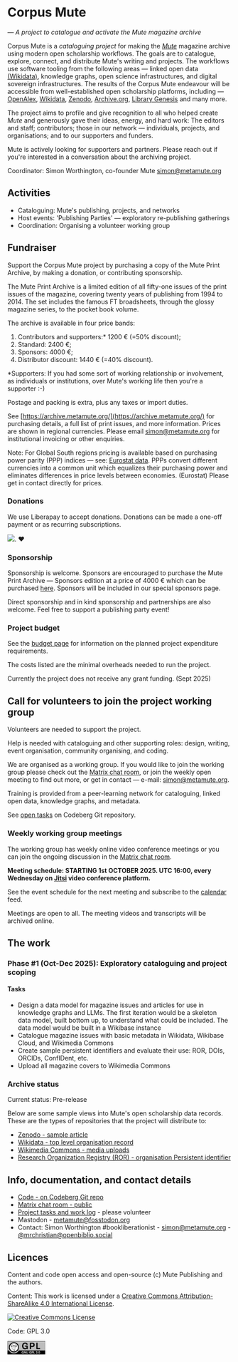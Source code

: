 # Corpus Mute

_— A project to catalogue and activate the Mute magazine archive_

Corpus Mute is a _cataloguing project_ for making the *[Mute](https://www.metamute.org/)* magazine archive using modern open scholarship workflows. The goals are to catalogue, explore, connect, and distribute Mute's writing and projects. The workflows use software tooling from the following areas — linked open data [(Wikidata)](https://www.wikidata.org/wiki/Q115486583), knowledge graphs, open science infrastructures, and digital sovereign infrastructures. The results of the Corpus Mute endeavour will be accessible from well-established open scholarship platforms, including — [OpenAlex](https://openalex.org/works?page=1&filter=title_and_abstract.search:mute+magazine), [Wikidata](https://reasonator.toolforge.org/?&lang=mul&q=6943763), [Zenodo](https://zenodo.org/communities/mute), [Archive.org](https://archive.org/details/@metamute?sort=title), [Library Genesis](https://en.wikipedia.org/wiki/Library_Genesis) and many more.

The project aims to profile and give recognition to all who helped create _Mute_ and generously gave their ideas, energy, and hard work: The editors and staff; contributors; those in our network — individuals, projects, and organisations; and to our supporters and funders. 

Mute is actively looking for supporters and partners. Please reach out if you're interested in a conversation about the archiving project.  

Coordinator: Simon Worthington, co-founder Mute simon@metamute.org 

## Activities

  - Cataloguing: Mute's publishing, projects, and networks
  - Host events: 'Publishing Parties' — exploratory re-publishing gatherings
  - Coordination: Organising a volunteer working group

## Fundraiser

Support the Corpus Mute project by purchasing a copy of the Mute Print Archive, by making a donation, or contributing sponsorship.

The Mute Print Archive is a limited edition of all fifty-one issues of the print issues of the magazine, covering twenty years of publishing from 1994 to 2014. The set includes the famous FT broadsheets, through the glossy magazine series, to the pocket book volume.  
  
The archive is available in four price bands:

1. Contributors and supporters:* 1200 € (=50% discount);
2. Standard: 2400 €;
3. Sponsors: 4000 €;
4. Distributor discount: 1440 € (=40% discount).

*Supporters: If you had some sort of working relationship or involvement, as individuals or institutions, over Mute's working life then you're a supporter :-)

Postage and packing is extra, plus any taxes or import duties.

See [https://archive.metamute.org/](https://archive.metamute.org/) for purchasing details, a full list of print issues, and more information. Prices are shown in regional currencies. Please email simon@metamute.org for institutional invoicing or other enquiries.

Note: For Global South regions pricing is available based on purchasing power parity (PPP) indices — see: [Eurostat data](https://ec.europa.eu/eurostat/statistics-explained/index.php?oldid=670267). PPPs convert different currencies into a common unit which equalizes their purchasing power and eliminates differences in price levels between economies. (Eurostat) Please get in contact directly for prices.
         
### Donations

We use Liberapay to accept donations. Donations can be made a one-off payment or as recurring subscriptions.

[<img src="https://img.shields.io/liberapay/goal/Mute.svg?logo=liberapay">](https://liberapay.com/Mute/). ❤

### Sponsorship

Sponsorship is welcome. Sponsors are encouraged to purchase the Mute Print Archive  — Sponsors edition at a price of 4000 € which can be purchased [here](https://archive.metamute.org/). Sponsors will be included in our special sponsors page. 

Direct sponsorship and in kind sponsorship and partnerships are also welcome. Feel free to support a publishing party event!

### Project budget

See the [budget page](budget.md) for information on the planned project expenditure requirements.

The costs listed are the minimal overheads needed to run the project.

Currently the project does not receive any grant funding. (Sept 2025)

## Call for volunteers to join the project working group

Volunteers are needed to support the project.

Help is needed with cataloguing and other supporting roles: design, writing, event organisation, community organising, and coding.

We are organised as a working group. If you would like to join the working group please check out the [Matrix chat room](https://matrix.to/#/!vwnrbVJtXLkdKAuMCt:matrix.org?via=matrix.org), or join the weekly open meeting to find out more, or get in contact — e-mail: simon@metamute.org.

Training is provided from a peer-learning network for cataloguing, linked open data, knowledge graphs, and metadata.

See [open tasks](https://codeberg.org/Mute/Corpus-Mute/issues) on Codeberg Git repository.

### Weekly working group meetings

The working group has weekly online video conference meetings or you can join the ongoing discussion in the [Matrix chat room](https://matrix.to/#/!vwnrbVJtXLkdKAuMCt:matrix.org?via=matrix.org).

__Meeting schedule: STARTING 1st OCTOBER 2025. UTC 16:00, every Wednesday on [Jitsi](https://meet.jit.si/CorpusMute-WorkingGroup) video conference platform.__

See the event schedule for the next meeting and subscribe to the [calendar](https://archive.metamute.org/events/) feed.

Meetings are open to all. The meeting videos and transcripts will be archived online.

## The work

### Phase #1 (Oct-Dec 2025): Exploratory cataloguing and project scoping

#### Tasks

  - Design a data model for magazine issues and articles for use in knowledge graphs and LLMs. The first iteration would be a skeleton data model, built bottom up, to understand what could be included. The data model would be built in a Wikibase instance
  - Catalogue magazine issues with basic metadata in Wikidata, Wikibase Cloud, and Wikimedia Commons
  - Create sample persistent identifiers and evaluate their use: ROR, DOIs, ORCIDs, ConfIDent, etc.
  - Upload all magazine covers to Wikimedia Commons

### Archive status

Current status: Pre-release

Below are some sample views into Mute's open scholarship data records. These are the types of repositories that the project will distribute to:

  - [Zenodo - sample article](https://zenodo.org/communities/mute)
  - [Wikidata - top level organisation record](https://www.wikidata.org/wiki/Q6943763)
  - [Wikimedia Commons - media uploads](https://commons.wikimedia.org/wiki/Category:Mute)
  - [Research Organization Registry (ROR) - organisation Persistent identifier](https://ror.org/002g5jp68)

## Info, documentation, and contact details

  - [Code - on Codeberg Git repo](https://codeberg.org/Mute/Corpus-Mute)
  - [Matrix chat room - public](https://matrix.to/#/!vwnrbVJtXLkdKAuMCt:matrix.org?via=matrix.org)
  - [Project tasks and work log](https://codeberg.org/Mute/Corpus-Mute/issues) - please volunteer
  - Mastodon - [metamute@fosstodon.org](https://fosstodon.org/@metamute)
  - Contact: Simon Worthington #bookliberationist - simon@metamute.org - [@mrchristian@openbiblio.social](https://openbiblio.social/@mrchristian)

## Licences

Content and code open access and open-source (c) Mute Publishing and the authors.

Content: This work is licensed under a <a rel="license" href="http://creativecommons.org/licenses/by-sa/4.0/">Creative Commons Attribution-ShareAlike 4.0 International License</a>.

<a rel="license" href="http://creativecommons.org/licenses/by-sa/4.0/"><img alt="Creative Commons License" style="border-width:0" src="https://i.creativecommons.org/l/by-sa/4.0/88x31.png" /></a>

Code: GPL 3.0

<img src="images/gpl.png" alt="GPL 3.0" width="85"/>
